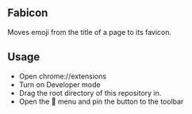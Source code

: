 ## Fabicon

Moves emoji from the title of a page to its favicon.

## Usage

- Open chrome://extensions
- Turn on Developer mode
- Drag the root directory of this repository in.
- Open the 🧩 menu and pin the button to the toolbar

